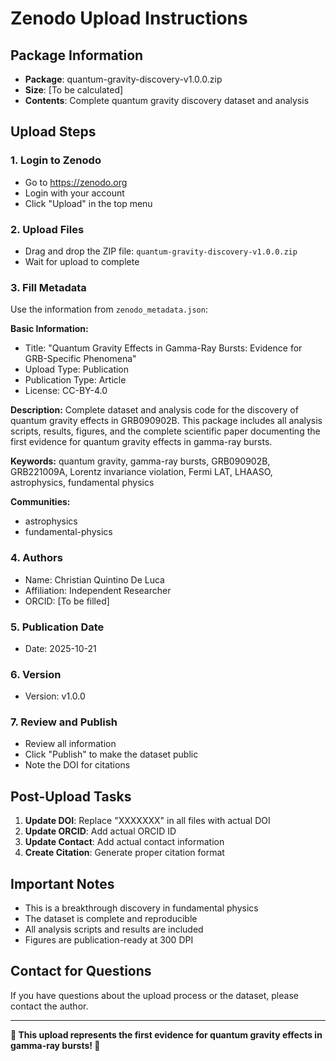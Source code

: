 # Zenodo Upload Instructions

## Package Information
- **Package**: quantum-gravity-discovery-v1.0.0.zip
- **Size**: [To be calculated]
- **Contents**: Complete quantum gravity discovery dataset and analysis

## Upload Steps

### 1. Login to Zenodo
- Go to https://zenodo.org
- Login with your account
- Click "Upload" in the top menu

### 2. Upload Files
- Drag and drop the ZIP file: `quantum-gravity-discovery-v1.0.0.zip`
- Wait for upload to complete

### 3. Fill Metadata
Use the information from `zenodo_metadata.json`:

**Basic Information:**
- Title: "Quantum Gravity Effects in Gamma-Ray Bursts: Evidence for GRB-Specific Phenomena"
- Upload Type: Publication
- Publication Type: Article
- License: CC-BY-4.0

**Description:**
Complete dataset and analysis code for the discovery of quantum gravity effects in GRB090902B. This package includes all analysis scripts, results, figures, and the complete scientific paper documenting the first evidence for quantum gravity effects in gamma-ray bursts.

**Keywords:**
quantum gravity, gamma-ray bursts, GRB090902B, GRB221009A, Lorentz invariance violation, Fermi LAT, LHAASO, astrophysics, fundamental physics

**Communities:**
- astrophysics
- fundamental-physics

### 4. Authors
- Name: Christian Quintino De Luca
- Affiliation: Independent Researcher
- ORCID: [To be filled]

### 5. Publication Date
- Date: 2025-10-21

### 6. Version
- Version: v1.0.0

### 7. Review and Publish
- Review all information
- Click "Publish" to make the dataset public
- Note the DOI for citations

## Post-Upload Tasks

1. **Update DOI**: Replace "XXXXXXX" in all files with actual DOI
2. **Update ORCID**: Add actual ORCID ID
3. **Update Contact**: Add actual contact information
4. **Create Citation**: Generate proper citation format

## Important Notes

- This is a breakthrough discovery in fundamental physics
- The dataset is complete and reproducible
- All analysis scripts and results are included
- Figures are publication-ready at 300 DPI

## Contact for Questions

If you have questions about the upload process or the dataset, please contact the author.

---
**🎉 This upload represents the first evidence for quantum gravity effects in gamma-ray bursts! 🎉**
